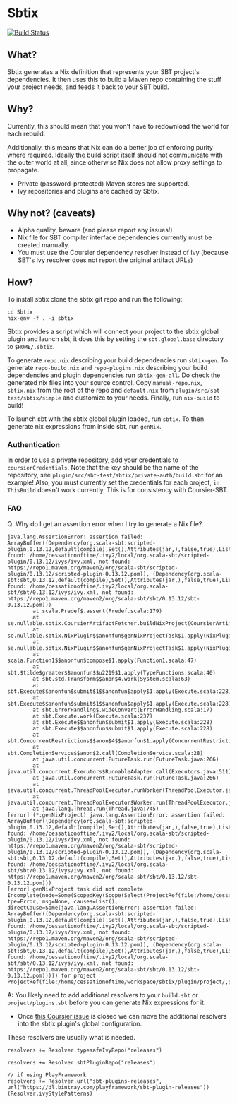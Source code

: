 # Sbtix

[![Build Status](https://travis-ci.org/teozkr/Sbtix.svg?branch=master)](https://travis-ci.org/teozkr/Sbtix)

## What?

Sbtix generates a Nix definition that represents your SBT project's dependencies. It then uses this to build a Maven repo containing the stuff your project needs, and feeds it back to your SBT build.

## Why?

Currently, this should mean that you won't have to redownload the world for each rebuild.

Additionally, this means that Nix can do a better job of enforcing purity where required. Ideally the build script itself should not communicate with the outer world at all, since otherwise Nix does not allow proxy settings to propagate.

* Private (password-protected) Maven stores are supported.
* Ivy repositories and plugins are cached by Sbtix.

## Why not? (caveats)

* Alpha quality, beware (and please report any issues!)
* Nix file for SBT compiler interface dependencies currently must be created manually.
* You must use the Coursier dependency resolver instead of Ivy (because SBT's Ivy resolver does not report the original artifact URLs)

## How?

To install sbtix clone the sbtix git repo and run the following:
```
cd Sbtix
nix-env -f . -i sbtix
```

Sbtix provides a script which will connect your project to the sbtix global plugin and launch sbt, it does this by setting the `sbt.global.base` directory to `$HOME/.sbtix`.  

To generate `repo.nix` describing your build dependencies run `sbtix-gen`. To generate `repo-build.nix` and `repo-plugins.nix` describing your build dependencies and plugin dependencies run 
`sbtix-gen-all`. Do check the generated nix files into your source control. Copy `manual-repo.nix`, `sbtix.nix` from the root of the repo and `default.nix` from 
`plugin/src/sbt-test/sbtix/simple` and customize to your needs. Finally, run `nix-build` to build!

To launch sbt with the sbtix global plugin loaded, run `sbtix`. To then generate nix expressions from inside sbt, run `genNix`.

### Authentication

In order to use a private repository, add your credentials to `coursierCredentials`. Note that the key should be the name of the repository, see `plugin/src/sbt-test/sbtix/private-auth/build.sbt` for an example! Also, you must currently set the credentials for each project, `in ThisBuild` doesn't work currently. This is for consistency with Coursier-SBT.

### FAQ

Q: Why do I get an assertion error when I try to generate a Nix file?

```
java.lang.AssertionError: assertion failed: ArrayBuffer((Dependency(org.scala-sbt:scripted-plugin,0.13.12,default(compile),Set(),Attributes(jar,),false,true),List(not found: /home/cessationoftime/.ivy2/local/org.scala-sbt/scripted-plugin/0.13.12/ivys/ivy.xml, not found: https://repo1.maven.org/maven2/org/scala-sbt/scripted-plugin/0.13.12/scripted-plugin-0.13.12.pom)), (Dependency(org.scala-sbt:sbt,0.13.12,default(compile),Set(),Attributes(jar,),false,true),List(not found: /home/cessationoftime/.ivy2/local/org.scala-sbt/sbt/0.13.12/ivys/ivy.xml, not found: https://repo1.maven.org/maven2/org/scala-sbt/sbt/0.13.12/sbt-0.13.12.pom)))
        at scala.Predef$.assert(Predef.scala:179)
        at se.nullable.sbtix.CoursierArtifactFetcher.buildNixProject(CoursierArtifactFetcher.scala:29)
        at se.nullable.sbtix.NixPlugin$$anonfun$genNixProjectTask$1.apply(NixPlugin.scala:21)
        at se.nullable.sbtix.NixPlugin$$anonfun$genNixProjectTask$1.apply(NixPlugin.scala:12)
        at scala.Function1$$anonfun$compose$1.apply(Function1.scala:47)
        at sbt.$tilde$greater$$anonfun$$u2219$1.apply(TypeFunctions.scala:40)
        at sbt.std.Transform$$anon$4.work(System.scala:63)
        at sbt.Execute$$anonfun$submit$1$$anonfun$apply$1.apply(Execute.scala:228)
        at sbt.Execute$$anonfun$submit$1$$anonfun$apply$1.apply(Execute.scala:228)
        at sbt.ErrorHandling$.wideConvert(ErrorHandling.scala:17)
        at sbt.Execute.work(Execute.scala:237)
        at sbt.Execute$$anonfun$submit$1.apply(Execute.scala:228)
        at sbt.Execute$$anonfun$submit$1.apply(Execute.scala:228)
        at sbt.ConcurrentRestrictions$$anon$4$$anonfun$1.apply(ConcurrentRestrictions.scala:159)
        at sbt.CompletionService$$anon$2.call(CompletionService.scala:28)
        at java.util.concurrent.FutureTask.run(FutureTask.java:266)
        at java.util.concurrent.Executors$RunnableAdapter.call(Executors.java:511)
        at java.util.concurrent.FutureTask.run(FutureTask.java:266)
        at java.util.concurrent.ThreadPoolExecutor.runWorker(ThreadPoolExecutor.java:1142)
        at java.util.concurrent.ThreadPoolExecutor$Worker.run(ThreadPoolExecutor.java:617)
        at java.lang.Thread.run(Thread.java:745)
[error] (*:genNixProject) java.lang.AssertionError: assertion failed: ArrayBuffer((Dependency(org.scala-sbt:scripted-plugin,0.13.12,default(compile),Set(),Attributes(jar,),false,true),List(not found: /home/cessationoftime/.ivy2/local/org.scala-sbt/scripted-plugin/0.13.12/ivys/ivy.xml, not found: https://repo1.maven.org/maven2/org/scala-sbt/scripted-plugin/0.13.12/scripted-plugin-0.13.12.pom)), (Dependency(org.scala-sbt:sbt,0.13.12,default(compile),Set(),Attributes(jar,),false,true),List(not found: /home/cessationoftime/.ivy2/local/org.scala-sbt/sbt/0.13.12/ivys/ivy.xml, not found: https://repo1.maven.org/maven2/org/scala-sbt/sbt/0.13.12/sbt-0.13.12.pom)))
[error] genNixProject task did not complete Incomplete(node=Some(ScopedKey(Scope(Select(ProjectRef(file:/home/cessationoftime/workspace/sbtix/plugin/project/,project)),Global,Global,Global),genNixProject)), tpe=Error, msg=None, causes=List(), directCause=Some(java.lang.AssertionError: assertion failed: ArrayBuffer((Dependency(org.scala-sbt:scripted-plugin,0.13.12,default(compile),Set(),Attributes(jar,),false,true),List(not found: /home/cessationoftime/.ivy2/local/org.scala-sbt/scripted-plugin/0.13.12/ivys/ivy.xml, not found: https://repo1.maven.org/maven2/org/scala-sbt/scripted-plugin/0.13.12/scripted-plugin-0.13.12.pom)), (Dependency(org.scala-sbt:sbt,0.13.12,default(compile),Set(),Attributes(jar,),false,true),List(not found: /home/cessationoftime/.ivy2/local/org.scala-sbt/sbt/0.13.12/ivys/ivy.xml, not found: https://repo1.maven.org/maven2/org/scala-sbt/sbt/0.13.12/sbt-0.13.12.pom))))) for project ProjectRef(file:/home/cessationoftime/workspace/sbtix/plugin/project/,project)
```

A: You likely need to add additional resolvers to your `build.sbt` or `project/plugins.sbt` before you can generate Nix expressions for it. 
  * Once [this Coursier issue](https://github.com/alexarchambault/coursier/issues/292) is closed we can move the additional resolvers into the sbtix plugin's global configuration.

These resolvers are usually what is needed.

```
resolvers += Resolver.typesafeIvyRepo("releases")

resolvers += Resolver.sbtPluginRepo("releases")

// if using PlayFramework
resolvers += Resolver.url("sbt-plugins-releases", url("https://dl.bintray.com/playframework/sbt-plugin-releases"))(Resolver.ivyStylePatterns) 
```
